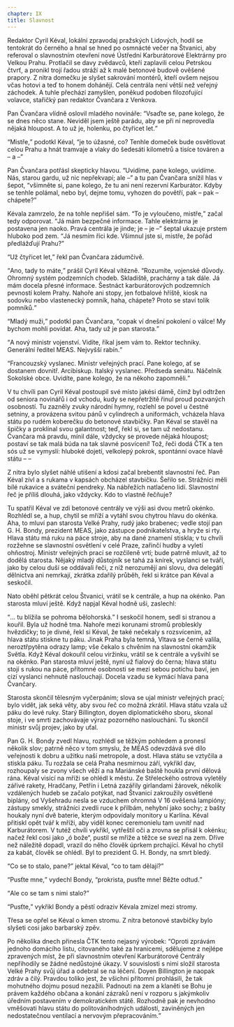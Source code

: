 ```yaml
---
chapter: IX
title: Slavnost
---
```


Redaktor Cyril Kéval, lokální zpravodaj pražských Lidových, hodil se tentokrát do černého a hnal se hned po osmnácté večer na Štvanici, aby referoval o slavnostním otevření nové Ústřední Karburátorové Elektrárny pro Velkou Prahu.
Protlačil se davy zvědavců, kteří zaplavili celou Petrskou čtvrť, a pronikl trojí řadou stráží až k malé betonové budově ověšené prapory.
Z nitra domečku je slyšet sakrování montérů, kteří ovšem nejsou včas hotovi a teď to honem dohánějí.
Celá centrála není větší než veřejný záchodek.
A tuhle přechází zamyšlen, poněkud podoben filozofující volavce, stařičký pan redaktor Čvančara z Venkova.

Pan Čvančara vlídně oslovil mladého novináře:
<q>Vsaďte se, pane kolego, že se dnes něco stane.
Neviděl jsem ještě parádu, aby se při ní neprovedla nějaká hloupost.
A to už je, holenku, po čtyřicet let.</q>

<q>Mistře,</q> podotkl Kéval, <q>je to úžasné, co?
Tenhle domeček bude osvětlovat celou Prahu a hnát tramvaje a vlaky do šedesáti kilometrů a tisíce továren a – a –</q>

Pan Čvančara potřásl skepticky hlavou.
<q>Uvidíme, pane kolego, uvidíme.
Nás, starou gardu, už nic nepřekvapí; ale –</q>
a tu pan Čvančara snížil hlas v šepot, <q>všimněte si, pane kolego, že tu ani není rezervní Karburátor.
Kdyby se tenhle polámal, nebo byl, dejme tomu, vyhozen do povětří, pak – pak –
chápete?</q>

Kévala zamrzelo, že na tohle nepřišel sám.
<q>To je vyloučeno, mistře,</q> začal tedy odporovat.
<q>Já mám bezpečné informace.
Tahle elektrárna je postavena jen naoko.
Pravá centrála je jinde; je – je –</q>
šeptal ukazuje prstem hluboko pod zem.
<q>Já nesmím říci kde.
Všimnul jste si, mistře, že pořád předlážďují Prahu?</q>

<q>Už čtyřicet let,</q> řekl pan Čvančara zádumčivě.

<q>Ano, tady to máte,</q> prášil Cyril Kéval vítězně.
<q>Rozumíte, vojenské důvody.
Ohromný systém podzemních chodeb.
Skladiště, prachárny a tak dále.
Já mám docela přesné informace.
Šestnáct karburátorových podzemních pevností kolem Prahy.
Nahoře ani stopy, jen fotbalové hříště, kiosk na sodovku nebo vlastenecký pomník, haha, chápete?
Proto se staví tolik pomníků.</q>

<q>Mladý muži,</q> podotkl pan Čvančara, <q>copak ví dnešní pokolení o válce!
My bychom mohli povídat.
Aha, tady už je pan starosta.</q>

<q>A nový ministr vojenství.
Vidíte, říkal jsem vám to.
Rektor techniky.
Generální ředitel MEAS. Nejvyšší rabín.</q>

<q>Francouzský vyslanec.
Ministr veřejných prací.
Pane kolego, ať se dostanem dovnitř.
Arcibiskup.
Italský vyslanec.
Předseda senátu.
Náčelník Sokolské obce.
Uvidíte, pane kolego, že na někoho zapomněli.</q>

V tu chvíli pan Cyril Kéval postoupil své místo jakési dámě, čímž byl odtržen od seniora novinářů i od vchodu, kudy se nepřetržitě řinul proud pozvaných osobností.
Tu zazněly zvuky národní hymny, rozlehl se povel u čestné setniny, a provázena svitou pánů v cylindrech a uniformách, vcházela hlava státu po rudém koberečku do betonové stavbičky.
Pan Kéval se stavěl na špičky a proklínal svou galantnost; teď, řekl si, se tam už nedostanu.
Čvančara má pravdu, mínil dále, vždycky se provede nějaká hloupost; postaví se tak malá búda na tak slavné posvícení!
Tož, řeči dodá ČTK a ten sós už se vymyslí: hluboké dojetí, velkolepý pokrok, spontánní ovace hlavě státu – –

Z nitra bylo slyšet náhlé utišení a kdosi začal brebentit slavnostní řeč.
Pan Kéval zívl a s rukama v kapsách obcházel stavbičku.
Šeřilo se.
Strážníci měli bílé rukavice a sváteční pendreky.
Na nábřežích natlačeno lidí.
Slavnostní řeč je příliš dlouhá, jako vždycky.
Kdo to vlastně řečňuje?

Tu spatřil Kéval ve zdi betonové centrály ve výši asi dvou metrů okénko.
Rozhlédl se, a hup, chytil se mříží a vytáhl svou chytrou hlavu do okénka.
Aha, to mluví pan starosta Velké Prahy, rudý jako brabenec; vedle stojí pan G. H. Bondy, prezident MEAS, jako zástupce podnikatelstva, a hryže si rty.
Hlava státu má ruku na páce stroje, aby na dané znamení stiskla; v tu chvíli rozžehne se slavnostní osvětlení v celé Praze, zařinčí hudby a vyletí ohňostroj.
Ministr veřejných prací se rozčileně vrtí; bude patrně mluvit, až to dodělá starosta.
Nějaký mladý důstojník se tahá za knírek, vyslanci se tváří, jako by celou duší se oddávali řeči, z níž nerozumějí ani slovu, dva delegáti dělnictva ani nemrkají, zkrátka zdařilý průběh, řekl si krátce pan Kéval a seskočil.

Nato oběhl pětkrát celou Štvanici, vrátil se k centrále, a hup na okénko.
Pan starosta mluví ještě.
Když napjal Kéval hodně uši, zaslechl:

<q>… tu blížila se pohroma bělohorská.</q>
I seskočil honem, sedl si stranou a kouřil.
Byla už hodně tma.
Nahoře mezi korunami stromů probleskly hvězdičky; to je divné, řekl si Kéval, že také nečekaly s rozsvícením, až hlava státu stiskne tu páku.
Jinak Praha byla temná, Vltava se černě valila, neroztřpytěna odrazy lamp; vše čekalo s chvěním na slavnostní okamžik Světla.
Když Kéval dokouřil celou viržinku, vrátil se k centrále a vyšvihl se na okénko.
Pan starosta mluví ještě, nyní už fialový do černa; hlava státu stojí s rukou na páce, přítomné osobnosti se mezi sebou potichu baví, jen cizí vyslanci nehnutě naslouchají.
Docela vzadu se kymácí hlava pana Čvančary.

Starosta skončil tělesným vyčerpáním; slova se ujal ministr veřejných prací; bylo vidět, jak seká věty, aby svou řeč co možná zkrátil.
Hlava státu vzala už páku do levé ruky.
Starý Billington, doyen diplomatického sboru, skonal stoje, i ve smrti zachovávaje výraz pozorného naslouchání.
Tu skončil ministr svůj projev, jako by uťal.

Pan G. H. Bondy zvedl hlavu, rozhlédl se těžkým pohledem a pronesl několik slov; patrně něco v tom smyslu, že MEAS odevzdává své dílo veřejnosti k dobru a užitku naší metropole, a dost.
Hlava státu se vztyčila a stiskla páku.
Tu rozžala se celá Praha nesmírnou září, vykřikl dav, rozhoupaly se zvony všech věží a na Mariánské baště houkla první dělová rána.
Kéval visící na mříži se ohlédl k městu.
Ze Střeleckého ostrova vyletěly zářivé rakety, Hradčany, Petřín i Letná zazářily girlandami žárovek, několik vzdálených hudeb se začalo potýkat, nad Štvanicí zakroužily osvětlené biplány, od Vyšehradu nesla se vzduchem ohromná V 16 ověšená lampióny; zástupy smekly, strážníci zvedli ruce k přilbám, nehybní jako sochy; z bašty houkaly nyní dvě baterie, kterým odpovídaly monitory u Karlína.
Kéval přitiskl opět tvář k mříži, aby viděl konec ceremonielu tam uvnitř nad Karburátorem.
V tutéž chvíli vykřikl, vytřeštil oči a zrovna se přisál k okénku; načež řekl cosi jako „ó bože“, pustil se mříže a těžce se svezl na zem.
Dříve než náležitě dopadl, vrazil do něho člověk úprkem prchající.
Kéval ho chytil za kabát, člověk se ohlédl.
Byl to prezident G. H. Bondy, na smrt bledý.

<q>Co se to stalo, pane?</q>
jektal Kéval, <q>co to tam dělají?</q>

<q>Pusťte mne,</q> vydechl Bondy, <q>prokrista, pusťte mne!
Běžte odtud.</q>

<q>Ale co se tam s nimi stalo?</q>

<q>Pusťte,</q> vykřikl Bondy a pěstí odraziv Kévala zmizel mezi stromy.

Třesa se opřel se Kéval o kmen stromu.
Z nitra betonové stavbičky bylo slyšeti cosi jako barbarský zpěv.

Po několika dnech přinesla ČTK tento nejasný výrobek:
<q>Oproti zprávám jednoho domácího listu, citovaného také za hranicemi, sdělujeme z nejlépe zpravených míst, že při slavnostním otevření Karburátorové Centrály nepřihodily se žádné nedůstojné úkazy.
V souvislosti s nimi složil starosta Velké Prahy svůj úřad a odebral se na léčení.
Doyen Billington je naopak zdráv a čilý.
Pravdou toliko jest, že všichni přítomní prohlásili, že tak mohutného dojmu posud nezažili.
Padnouti na zem a klaněti se Bohu je právem každého občana a konání zázraků není v rozporu s jakýmkoliv úředním postavením v demokratickém státě.
Rozhodně pak je nevhodno vměšovati hlavu státu do politováníhodných událostí, zaviněných jen nedostatečnou ventilací a nervovým přepracováním.</q>
